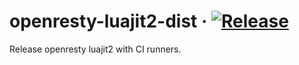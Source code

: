 # openresty-luajit2-dist &middot; [![Release](https://github.com/tinkernels/openresty-luajit2-dist/actions/workflows/release.yml/badge.svg)](https://github.com/tinkernels/openresty-luajit2-dist/actions/workflows/release.yml)
Release openresty luajit2 with CI runners.
